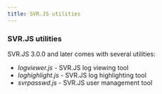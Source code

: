 ```yaml
---
title: SVR.JS utilities
---
```


### SVR.JS utilities

SVR.JS 3.0.0 and later comes with several utilities:

- _logviewer.js_ - SVR.JS log viewing tool
- _loghighlight.js_ - SVR.JS log highlighting tool
- _svrpasswd.js_ - SVR.JS user management tool

